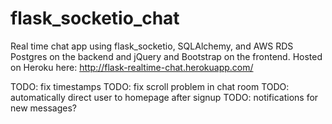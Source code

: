# flask_socketio_chat

Real time chat app using flask_socketio, SQLAlchemy, and AWS RDS Postgres on the backend and jQuery and Bootstrap on the frontend. Hosted on Heroku here: http://flask-realtime-chat.herokuapp.com/

TODO: fix timestamps
TODO: fix scroll problem in chat room
TODO: automatically direct user to homepage after signup
TODO: notifications for new messages? 
